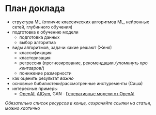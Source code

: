 # План доклада

- структура ML (отличие классических алгоритмов ML, нейронных сетей, глубинного обучения)
- подготовка к обучению модели
  - подготовка данных
  - выбор алгоритма
- виды алгоритмов, задачи какие решают (Женя)
  - классификация
  - класторизация 
  - регрессия (прогнозирование, рекомендации */упоминуть про кентавров/*)
  - понижение размерности
- как оценить результат *важно*
- основные бибилиотеки/рассмотренные инстуременты (Саша)
- интересные примеры
  - [OpenAI](https://www.imena.ua/blog/inside-openai/), [AIGym](https://habrahabr.ru/company/newprolab/blog/343834/), GAN - [Генеративные модели от OpenAI](https://habrahabr.ru/company/wunderfund/blog/334568/) 

*Обязательно список ресурсов в конце, сохраняйте ссылки на статьи, можно хаотично*
